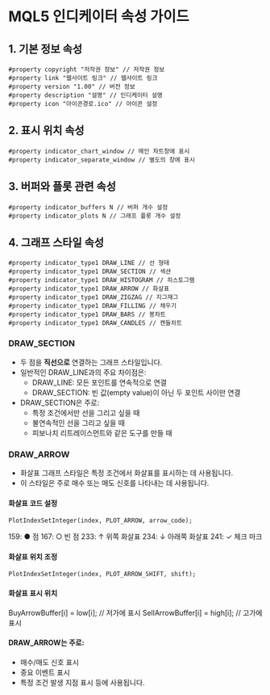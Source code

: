 # MQL5 인디케이터 속성 가이드

## 1. 기본 정보 속성
```mq5
#property copyright "저작권 정보" // 저작권 정보
#property link "웹사이트 링크" // 웹사이트 링크
#property version "1.00" // 버전 정보
#property description "설명" // 인디케이터 설명
#property icon "아이콘경로.ico" // 아이콘 설정
```

## 2. 표시 위치 속성
```mq5
#property indicator_chart_window // 메인 차트창에 표시
#property indicator_separate_window // 별도의 창에 표시
```

## 3. 버퍼와 플롯 관련 속성
```mq5
#property indicator_buffers N // 버퍼 개수 설정
#property indicator_plots N // 그래프 플롯 개수 설정

```
## 4. 그래프 스타일 속성
```mq5
#property indicator_type1 DRAW_LINE // 선 형태
#property indicator_type1 DRAW_SECTION // 섹션
#property indicator_type1 DRAW_HISTOGRAM // 히스토그램
#property indicator_type1 DRAW_ARROW // 화살표
#property indicator_type1 DRAW_ZIGZAG // 지그재그
#property indicator_type1 DRAW_FILLING // 채우기
#property indicator_type1 DRAW_BARS // 봉차트
#property indicator_type1 DRAW_CANDLES // 캔들차트
```

### DRAW_SECTION
- 두 점을 **직선으로** 연결하는 그래프 스타일입니다. 
- 일반적인 DRAW_LINE과의 주요 차이점은:
  - DRAW_LINE: 모든 포인트를 연속적으로 연결
  - DRAW_SECTION: 빈 값(empty value)이 아닌 두 포인트 사이만 연결
- DRAW_SECTION은 주로:
  - 특정 조건에서만 선을 그리고 싶을 때
  - 불연속적인 선을 그리고 싶을 때
  - 피보나치 리트레이스먼트와 같은 도구를 만들 때

### DRAW_ARROW
- 화살표 그래프 스타일은 특정 조건에서 화살표를 표시하는 데 사용됩니다. 
- 이 스타일은 주로 매수 또는 매도 신호를 나타내는 데 사용됩니다.

#### 화살표 코드 설정
```mq5
PlotIndexSetInteger(index, PLOT_ARROW, arrow_code);
```
159: ● 점
167: ○ 빈 점
233: ↑ 위쪽 화살표
234: ↓ 아래쪽 화살표
241: ✓ 체크 마크

#### 화살표 위치 조정
```mq5
PlotIndexSetInteger(index, PLOT_ARROW_SHIFT, shift);
```
#### 화살표 표시 위치

BuyArrowBuffer[i] = low[i];   // 저가에 표시
SellArrowBuffer[i] = high[i]; // 고가에 표시


#### DRAW_ARROW는 주로:
- 매수/매도 신호 표시
- 중요 이벤트 표시
- 특정 조건 발생 지점 표시
등에 사용됩니다.

